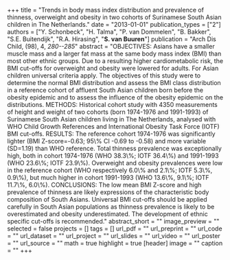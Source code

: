 +++
title = "Trends in body mass index distribution and prevalence of thinness, overweight and obesity in two cohorts of Surinamese South Asian children in The Netherlands."
date = "2013-01-01"
publication_types = ["2"]
authors = ["Y. Schonbeck", "H. Talma", "P. van Dommelen", "B. Bakker", "S.E. Buitendijk", "R.A. Hirasing", "**S. van Buuren**"]
publication = "Arch Dis Child, (98), 4, _280--285_"
abstract = "OBJECTIVES: Asians have a smaller muscle mass and a larger fat mass at the same body mass index (BMI) than most other ethnic groups. Due to a resulting higher cardiometabolic risk, the BMI cut-offs for overweight and obesity were lowered for adults. For Asian children universal criteria apply. The objectives of this study were to determine the normal BMI distribution and assess the BMI class distribution in a reference cohort of affluent South Asian children born before the obesity epidemic and to assess the influence of the obesity epidemic on the distributions. METHODS: Historical cohort study with 4350 measurements of height and weight of two cohorts (born 1974-1976 and 1991-1993) of Surinamese South Asian children living in The Netherlands, analysed with WHO Child Growth References and International Obesity Task Force (IOTF) BMI cut-offs. RESULTS: The reference cohort 1974-1976 was significantly lighter (BMI Z-score=-0.63; 95\\% CI -0.69 to -0.58) and more variable (SD=1.19) than WHO reference. Total thinness prevalence was exceptionally high, both in cohort 1974-1976 (WHO 38.3\\%; IOTF 36.4\\%) and 1991-1993 (WHO 23.6\\%; IOTF 23.9\\%). Overweight and obesity prevalences were low in the reference cohort (WHO respectively 6.0\\% and 2.1\\%; IOTF 5.3\\%, 0.9\\%), but much higher in cohort 1991-1993 (WHO 13.6\\%, 9.1\\%; IOTF 11.7\\%, 6.0\\%). CONCLUSIONS: The low mean BMI Z-score and high prevalence of thinness are likely expressions of the characteristic body composition of South Asians. Universal BMI cut-offs should be applied carefully in South Asian populations as thinness prevalence is likely to be overestimated and obesity underestimated. The development of ethnic specific cut-offs is recommended."
abstract_short = ""
image_preview = ""
selected = false
projects = []
tags = []
url_pdf = ""
url_preprint = ""
url_code = ""
url_dataset = ""
url_project = ""
url_slides = ""
url_video = ""
url_poster = ""
url_source = ""
math = true
highlight = true
[header]
image = ""
caption = ""
+++
